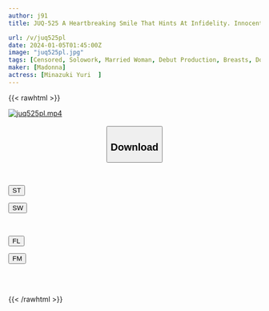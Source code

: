```yaml
---
author: j91
title: JUQ-525 A Heartbreaking Smile That Hints At Infidelity. Innocent And Pretty Female Announcer With Bruises And Cute Married Woman Yuri Minazuki 32 Years Old AV Debut! !

url: /v/juq525pl
date: 2024-01-05T01:45:00Z
image: "juq525pl.jpg"
tags: [Censored, Solowork, Married Woman, Debut Production, Breasts, Documentary,Mature Woman	]
maker: [Madonna]
actress: [Minazuki Yuri  ]
---
```



{{< rawhtml >}}

<div class="video" data-videoid="81Qp2gd1KDHXpM">
    <a href="javascript:;">
        <img src="/v/juq525pl/juq525pl.jpg" width="WIDTH" height="HEIGHT" alt="juq525pl.mp4" loading="lazy">
    </a>
</div>

<script type="text/javascript" src="https://j91.asia/asset/on-demand-st.js"></script>

<br>
  <link rel="stylesheet" href="https://j91.asia/asset/bs5.css">
  
  <center>
  <button class="btn btn-primary" type="button" data-bs-toggle="collapse" data-bs-target=".multi-collapse" aria-expanded="false" aria-controls="multiCollapseExample1 multiCollapseExample2"><h2>Download</h2></button></center>
</p>
<div class="row">
  <div class="col">
    <div class="collapse multi-collapse" id="multiCollapseExample1">
      <div class="card card-body">
	      	      <br>
<div class="buttons">  
<p><a href="https://streamtape.to/v/81Qp2gd1KDHXpM" target="_blank"><button class="btn-hover color-3"><i class="fa fa-download"></i> ST</button></a></p>
<p><a href="https://flaswish.com/nwd26hp6a71e" target="_blank"><button class="btn-hover color-2"><i class="fa fa-download"></i> SW</button></a></p></div>
    </div>
  </div>
</div>
  <div class="col">
    <div class="collapse multi-collapse" id="multiCollapseExample2">
      <div class="card card-body">
	      <br>
<div class="buttons">
<p><a href="javascript:;" target="_blank"><button class="btn-hover color-9"><i class="fa fa-download"></i> FL</button></a></p>
<p><a href="javascript:;" target="_blank"><button class="btn-hover color-8"><i class="fa fa-download"></i> FM</button></a></p></div>
<br><br>
      </div>
    </div>
  </div>
</div>

{{< /rawhtml >}}